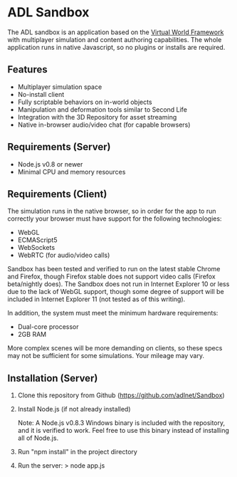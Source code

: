 ADL Sandbox
===========

The ADL sandbox is an application based on the [Virtual World Framework](https://github.com/virtual-world-framework/vwf)
with multiplayer simulation and content authoring capabilities. The whole application runs in native Javascript,
so no plugins or installs are required.

Features
--------

* Multiplayer simulation space
* No-install client
* Fully scriptable behaviors on in-world objects
* Manipulation and deformation tools similar to Second Life
* Integration with the 3D Repository for asset streaming
* Native in-browser audio/video chat (for capable browsers)

Requirements (Server)
---------------------

* Node.js v0.8 or newer
* Minimal CPU and memory resources

Requirements (Client)
---------------------

The simulation runs in the native browser, so in order for the app to run correctly your browser
must have support for the following technologies:

* WebGL
* ECMAScript5
* WebSockets
* WebRTC (for audio/video calls)

Sandbox has been tested and verified to run on the latest stable Chrome and Firefox, though Firefox
stable does not support video calls (Firefox beta/nightly does). The Sandbox does not run in Internet
Explorer 10 or less due to the lack of WebGL support, though some degree of support will be included
in Internet Explorer 11 (not tested as of this writing).

In addition, the system must meet the minimum hardware requirements:

* Dual-core processor
* 2GB RAM

More complex scenes will be more demanding on clients, so these specs may not be sufficient for
some simulations. Your mileage may vary.

Installation (Server)
---------------------

1. Clone this repository from Github (https://github.com/adlnet/Sandbox)

2. Install Node.js (if not already installed)

	Note: A Node.js v0.8.3 Windows binary is included with the repository, and it is verified to work.
	Feel free to use this binary instead of installing all of Node.js.

3. Run "npm install" in the project directory

4. Run the server: > node app.js


